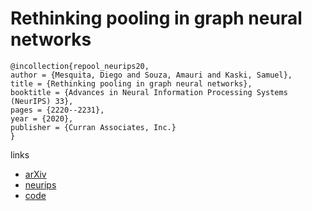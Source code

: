 # Rethinking pooling in graph neural networks

```
@incollection{repool_neurips20,
author = {Mesquita, Diego and Souza, Amauri and Kaski, Samuel},
title = {Rethinking pooling in graph neural networks},
booktitle = {Advances in Neural Information Processing Systems (NeurIPS) 33},
pages = {2220--2231},
year = {2020},
publisher = {Curran Associates, Inc.}
}
```

links
- [arXiv](https://arxiv.org/abs/2010.11418)
- [neurips](https://papers.nips.cc//paper/2020/hash/1764183ef03fc7324eb58c3842bd9a57-Abstract.html)
- [code](https://github.com/AaltoPML/Rethinking-pooling-in-GNNs)
